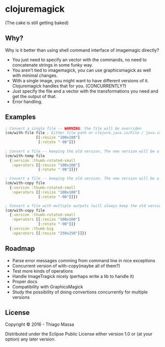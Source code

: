 # clojuremagick

(The cake is still getting baked)

## Why?

Why is it better than using shell command interface of imagemagic directly?

- You just need to specify an vector with the commands, no need to concatenate strings in some funky way.
- You aren't tied to imagemagick, you can use graphicsmagick as well with minimal changes.
- With a single image, you might want to have different versions of it. Clojuremagick handles that for you. (CONCURRENTLY?)
- Just specify the file and a vector with the transformations you need and get the output of that.
- Error handling.

## Examples

```clojure
; Convert a single file -- WARNING: the file will be overriden
(cm/with-file file ; Either file path or clojure.java.io/File / java.io.File
              [[:resize "100x100"]
               [:rotate "-90"]])
   
; Convert a file -- keeping the old version. The new version will be a TempFile with the thumb_rotated_small prefix.
(cm/with-temp file
  {:version :thumb-rotated-small
   :operators [[:resize "100x100"]
               [:rotate "-90"]]})

; Convert a file -- keeping the old version. The new version will be a file with the thumb_rotated_small prefix and saved in the same directory as the previous file.
(cm/with-copy file
  {:version :thumb-rotated-small
   :operators [[:resize "100x100"]
               [:rotate "-90"]]})

; Convert a file with multiple outputs (will always keep the old version). The new version will have the prefix specified as the name of the version.
(cm/with-copy file
  {:version :thumb-rotated-small
   :operators [[:resize "100x100"]
               [:rotate "-90"]]}
  {:version :thumb-big
   :operators [[:resize "250x250"]]})
```

## Roadmap

- Parse error messages comming from command line in nice exceptions
- Concurrent version of with-copy(maybe all of them?)
- Test more kinds of operations
- Handle ImageTragick nicely (perhaps write a lib to handle it)
- Proper docs
- Compatibility with GraphicsMagick
- Study the possibility of doing convertions concurrently for multiple versions


## License

Copyright © 2016 - Thiago Massa

Distributed under the Eclipse Public License either version 1.0 or (at
your option) any later version.
